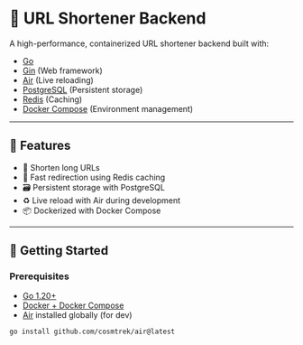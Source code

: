 # 🚀 URL Shortener Backend

A high-performance, containerized URL shortener backend built with:

- [Go](https://golang.org/)
- [Gin](https://github.com/gin-gonic/gin) (Web framework)
- [Air](https://github.com/cosmtrek/air) (Live reloading)
- [PostgreSQL](https://www.postgresql.org/) (Persistent storage)
- [Redis](https://redis.io/) (Caching)
- [Docker Compose](https://docs.docker.com/compose/) (Environment management)

---

## 🧩 Features

- 🔗 Shorten long URLs
- 🚀 Fast redirection using Redis caching
- 🗃️ Persistent storage with PostgreSQL
- ♻️ Live reload with Air during development
- 📦 Dockerized with Docker Compose

---

## 🏁 Getting Started

### Prerequisites

- [Go 1.20+](https://golang.org/dl/)
- [Docker + Docker Compose](https://docs.docker.com/compose/)
- [Air](https://github.com/cosmtrek/air) installed globally (for dev)

```bash
go install github.com/cosmtrek/air@latest
```
